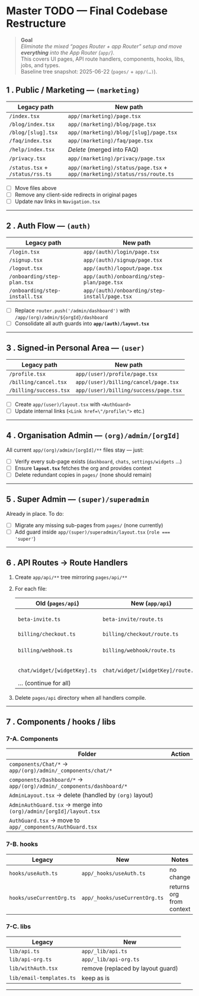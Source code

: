# Master TODO — **Final Codebase Restructure**

> **Goal**  
> *Eliminate the mixed “pages Router + app Router” setup and move **everything** into the App Router (`app/`).*  
> This covers UI pages, API route handlers, components, hooks, libs, jobs, and types.  
> Baseline tree snapshot: 2025-06-22 (`pages/` + `app/(…)`).

## 1 . Public / Marketing — `(marketing)`

| Legacy path                      | New path                                                                  |
| -------------------------------- | ------------------------------------------------------------------------- |
| `/index.tsx`                     | `app/(marketing)/page.tsx`                                                |
| `/blog/index.tsx`                | `app/(marketing)/blog/page.tsx`                                           |
| `/blog/[slug].tsx`               | `app/(marketing)/blog/[slug]/page.tsx`                                    |
| `/faq/index.tsx`                 | `app/(marketing)/faq/page.tsx`                                            |
| `/help/index.tsx`                | _Delete_ (merged into FAQ)                                                |
| `/privacy.tsx`                   | `app/(marketing)/privacy/page.tsx`                                        |
| `/status.tsx` + `/status/rss.ts` | `app/(marketing)/status/page.tsx` + `app/(marketing)/status/rss/route.ts` |

- [ ] Move files above  
- [ ] Remove any client-side redirects in original pages  
- [ ] Update nav links in `Navigation.tsx`

---

## 2 . Auth Flow — `(auth)`

| Legacy path                    | New path                                      |
| ------------------------------ | --------------------------------------------- |
| `/login.tsx`                   | `app/(auth)/login/page.tsx`                   |
| `/signup.tsx`                  | `app/(auth)/signup/page.tsx`                  |
| `/logout.tsx`                  | `app/(auth)/logout/page.tsx`                  |
| `/onboarding/step-plan.tsx`    | `app/(auth)/onboarding/step-plan/page.tsx`    |
| `/onboarding/step-install.tsx` | `app/(auth)/onboarding/step-install/page.tsx` |

- [ ] Replace `router.push('/admin/dashboard')` with `/app/(org)/admin/${orgId}/dashboard`  
- [ ] Consolidate all auth guards into **`app/(auth)/layout.tsx`**

---

## 3 . Signed-in Personal Area — `(user)`

| Legacy path            | New path                              |
| ---------------------- | ------------------------------------- |
| `/profile.tsx`         | `app/(user)/profile/page.tsx`         |
| `/billing/cancel.tsx`  | `app/(user)/billing/cancel/page.tsx`  |
| `/billing/success.tsx` | `app/(user)/billing/success/page.tsx` |

- [ ] Create `app/(user)/layout.tsx` with `<AuthGuard>`  
- [ ] Update internal links (`<Link href=\"/profile\">` etc.)

---

## 4 . Organisation Admin — `(org)/admin/[orgId]`

All current `app/(org)/admin/[orgId]/**` files stay — just:

- [ ] Verify every sub-page exists (`dashboard`, `chats`, `settings/widgets` …)  
- [ ] Ensure **`layout.tsx`** fetches the org and provides context  
- [ ] Delete redundant copies in `pages/` (none should remain)

---

## 5 . Super Admin — `(super)/superadmin`

Already in place. To do:

- [ ] Migrate any missing sub-pages from `pages/` (none currently)  
- [ ] Add guard inside `app/(super)/superadmin/layout.tsx` (`role === 'super'`)

---

## 6 . API Routes → **Route Handlers**

1. Create `app/api/**` tree mirroring `pages/api/**`  
2. For each file:

   | Old (`pages/api`)            | New (`app/api`)                    | Notes                                        |
   | ---------------------------- | ---------------------------------- | -------------------------------------------- |
   | `beta-invite.ts`             | `beta-invite/route.ts`             | `POST` only → `export async function POST()` |
   | `billing/checkout.ts`        | `billing/checkout/route.ts`        | `POST`                                       |
   | `billing/webhook.ts`         | `billing/webhook/route.ts`         | `POST`, set `runtime = 'edge'` if needed     |
   | `chat/widget/[widgetKey].ts` | `chat/widget/[widgetKey]/route.ts` | Use `params.widgetKey`                       |
   | … (continue for all)         |

3. Delete `pages/api` directory when all handlers compile.

---

## 7 . Components / hooks / libs

### 7-A. Components

| Folder                                                               | Action |
| -------------------------------------------------------------------- | ------ |
| `components/Chat/*` → `app/(org)/admin/_components/chat/*`           |
| `components/Dashboard/*` → `app/(org)/admin/_components/dashboard/*` |
| `AdminLayout.tsx` → delete (handled by `(org)` layout)               |
| `AdminAuthGuard.tsx` → merge into `(org)/admin/[orgId]/layout.tsx`   |
| `AuthGuard.tsx` → move to `app/_components/AuthGuard.tsx`            |

### 7-B. hooks

| Legacy                   | New                           | Notes                    |
| ------------------------ | ----------------------------- | ------------------------ |
| `hooks/useAuth.ts`       | `app/_hooks/useAuth.ts`       | no change                |
| `hooks/useCurrentOrg.ts` | `app/_hooks/useCurrentOrg.ts` | returns org from context |

### 7-C. libs

| Legacy                   | New                               |
| ------------------------ | --------------------------------- |
| `lib/api.ts`             | `app/_lib/api.ts`                 |
| `lib/api-org.ts`         | `app/_lib/api-org.ts`             |
| `lib/withAuth.tsx`       | remove (replaced by layout guard) |
| `lib/email-templates.ts` | keep as is                        |

---



